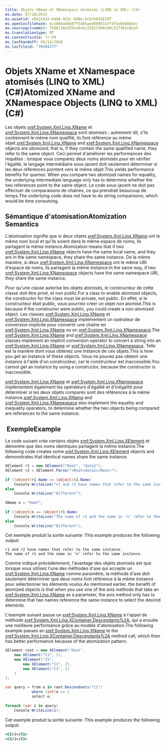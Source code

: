```yaml
---
title: Objets XName et XNamespace atomisés (LINQ to XML) (C#)
ms.date: 07/20/2015
ms.assetid: a5b21433-b49d-415c-b00e-bcbfb0d267d7
ms.openlocfilehash: bc5066440d87f5485ae9099d7a7f4f5e9e66b4ec
ms.sourcegitcommit: 7588136e355e10cbc2582f389c90c127363c02a5
ms.translationtype: MT
ms.contentlocale: fr-FR
ms.lasthandoff: 03/14/2020
ms.locfileid: "70204277"
---
```

# <a name="atomized-xname-and-xnamespace-objects-linq-to-xml-c"></a><span data-ttu-id="f1d45-102">Objets XName et XNamespace atomisés (LINQ to XML) (C#)</span><span class="sxs-lookup"><span data-stu-id="f1d45-102">Atomized XName and XNamespace Objects (LINQ to XML) (C#)</span></span>
<span data-ttu-id="f1d45-103">Les objets <xref:System.Xml.Linq.XName> et <xref:System.Xml.Linq.XNamespace> sont *atomisés* ; autrement dit, s’ils contiennent le même nom qualifié, ils font référence au même objet.</span><span class="sxs-lookup"><span data-stu-id="f1d45-103"><xref:System.Xml.Linq.XName> and <xref:System.Xml.Linq.XNamespace> objects are *atomized*; that is, if they contain the same qualified name, they refer to the same object.</span></span> <span data-ttu-id="f1d45-104">Ceci permet d'améliorer les performances des requêtes : lorsque vous comparez deux noms atomisés pour en vérifier l'égalité, le langage intermédiaire sous-jacent doit seulement déterminer si les deux références pointent vers le même objet.</span><span class="sxs-lookup"><span data-stu-id="f1d45-104">This yields performance benefits for queries: When you compare two atomized names for equality, the underlying intermediate language only has to determine whether the two references point to the same object.</span></span> <span data-ttu-id="f1d45-105">Le code sous-jacent ne doit pas effectuer de comparaisons de chaînes, ce qui prendrait beaucoup de temps.</span><span class="sxs-lookup"><span data-stu-id="f1d45-105">The underlying code does not have to do string comparisons, which would be time consuming.</span></span>  
  
## <a name="atomization-semantics"></a><span data-ttu-id="f1d45-106">Sémantique d'atomisation</span><span class="sxs-lookup"><span data-stu-id="f1d45-106">Atomization Semantics</span></span>  
 <span data-ttu-id="f1d45-107">L'atomisation signifie que si deux objets <xref:System.Xml.Linq.XName> ont le même nom local et qu'ils soient dans le même espace de noms, ils partagent la même instance.</span><span class="sxs-lookup"><span data-stu-id="f1d45-107">Atomization means that if two <xref:System.Xml.Linq.XName> objects have the same local name, and they are in the same namespace, they share the same instance.</span></span> <span data-ttu-id="f1d45-108">De la même manière, si deux <xref:System.Xml.Linq.XNamespace> ont le même URI d'espace de noms, ils partagent la même instance.</span><span class="sxs-lookup"><span data-stu-id="f1d45-108">In the same way, if two <xref:System.Xml.Linq.XNamespace> objects have the same namespace URI, they share the same instance.</span></span>  
  
 <span data-ttu-id="f1d45-109">Pour qu'une classe autorise les objets atomisés, le constructeur de cette classe doit être privé, et non public.</span><span class="sxs-lookup"><span data-stu-id="f1d45-109">For a class to enable atomized objects, the constructor for the class must be private, not public.</span></span> <span data-ttu-id="f1d45-110">En effet, si le constructeur était public, vous pourriez créer un objet non atomisé.</span><span class="sxs-lookup"><span data-stu-id="f1d45-110">This is because if the constructor were public, you could create a non-atomized object.</span></span> <span data-ttu-id="f1d45-111">Les classes <xref:System.Xml.Linq.XName> et <xref:System.Xml.Linq.XNamespace> implémentent un opérateur de conversion implicite pour convertir une chaîne en <xref:System.Xml.Linq.XName> ou en <xref:System.Xml.Linq.XNamespace>.</span><span class="sxs-lookup"><span data-stu-id="f1d45-111">The <xref:System.Xml.Linq.XName> and <xref:System.Xml.Linq.XNamespace> classes implement an implicit conversion operator to convert a string into an <xref:System.Xml.Linq.XName> or <xref:System.Xml.Linq.XNamespace>.</span></span> <span data-ttu-id="f1d45-112">Telle est la manière dont vous obtenez une instance de ces objets.</span><span class="sxs-lookup"><span data-stu-id="f1d45-112">This is how you get an instance of these objects.</span></span> <span data-ttu-id="f1d45-113">Vous ne pouvez pas obtenir une instance à l'aide d'un constructeur, car le constructeur est inaccessible.</span><span class="sxs-lookup"><span data-stu-id="f1d45-113">You cannot get an instance by using a constructor, because the constructor is inaccessible.</span></span>  
  
 <span data-ttu-id="f1d45-114"><xref:System.Xml.Linq.XName> et <xref:System.Xml.Linq.XNamespace> implémentent également les opérateurs d'égalité et d'inégalité pour déterminer si les deux objets comparés sont des références à la même instance.</span><span class="sxs-lookup"><span data-stu-id="f1d45-114"><xref:System.Xml.Linq.XName> and <xref:System.Xml.Linq.XNamespace> also implement the equality and inequality operators, to determine whether the two objects being compared are references to the same instance.</span></span>  
  
## <a name="example"></a><span data-ttu-id="f1d45-115"> Exemple</span><span class="sxs-lookup"><span data-stu-id="f1d45-115">Example</span></span>  
 <span data-ttu-id="f1d45-116">Le code suivant crée certains objets <xref:System.Xml.Linq.XElement> et démontre que des noms identiques partagent la même instance.</span><span class="sxs-lookup"><span data-stu-id="f1d45-116">The following code creates some <xref:System.Xml.Linq.XElement> objects and demonstrates that identical names share the same instance.</span></span>  
  
```csharp  
XElement r1 = new XElement("Root", "data1");  
XElement r2 = XElement.Parse("<Root>data2</Root>");  
  
if ((object)r1.Name == (object)r2.Name)  
    Console.WriteLine("r1 and r2 have names that refer to the same instance.");  
else  
    Console.WriteLine("Different");  
  
XName n = "Root";  
  
if ((object)n == (object)r1.Name)  
    Console.WriteLine("The name of r1 and the name in 'n' refer to the same instance.");  
else  
    Console.WriteLine("Different");  
```  
  
 <span data-ttu-id="f1d45-117">Cet exemple produit la sortie suivante :</span><span class="sxs-lookup"><span data-stu-id="f1d45-117">This example produces the following output:</span></span>  
  
```output  
r1 and r2 have names that refer to the same instance.  
The name of r1 and the name in 'n' refer to the same instance.  
```  
  
 <span data-ttu-id="f1d45-118">Comme indiqué précédemment, l'avantage des objets atomisés est que lorsque vous utilisez l'une des méthodes d'axe qui accepte un <xref:System.Xml.Linq.XName> comme paramètre, la méthode d'axe doit seulement déterminer que deux noms font référence à la même instance pour sélectionner les éléments voulus.</span><span class="sxs-lookup"><span data-stu-id="f1d45-118">As mentioned earlier, the benefit of atomized objects is that when you use one of the axis methods that take an <xref:System.Xml.Linq.XName> as a parameter, the axis method only has to determine that two names reference the same instance to select the desired elements.</span></span>  
  
 <span data-ttu-id="f1d45-119">L'exemple suivant passe un <xref:System.Xml.Linq.XName> à l'appel de méthode <xref:System.Xml.Linq.XContainer.Descendants%2A>, qui a ensuite une meilleure performance grâce au modèle d'atomisation.</span><span class="sxs-lookup"><span data-stu-id="f1d45-119">The following example passes an <xref:System.Xml.Linq.XName> to the <xref:System.Xml.Linq.XContainer.Descendants%2A> method call, which then has better performance because of the atomization pattern.</span></span>  
  
```csharp  
XElement root = new XElement("Root",  
    new XElement("C1", 1),  
    new XElement("Z1",  
        new XElement("C1", 2),  
        new XElement("C1", 1)  
    )  
);  
  
var query = from e in root.Descendants("C1")  
            where (int)e == 1  
            select e;  
  
foreach (var z in query)  
    Console.WriteLine(z);  
```  
  
 <span data-ttu-id="f1d45-120">Cet exemple produit la sortie suivante :</span><span class="sxs-lookup"><span data-stu-id="f1d45-120">This example produces the following output:</span></span>  
  
```xml  
<C1>1</C1>  
<C1>1</C1>  
```  
